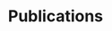 ---
title: Publications

# Listing view
# Available views: List (1), Compact (2), Card (3), Citation (4), Showcase (5), Masonry
view: citation-custom

startLine: 4
endLine: 6

# Optional banner image (relative to `assets/media/` folder).
banner:
  caption: ''
  image: ''
---